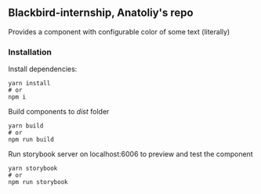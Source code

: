 ## Blackbird-internship, Anatoliy's repo

Provides a component with configurable color of some text (literally)

### Installation

Install dependencies:

```shell
yarn install
# or
npm i
```

Build components to _dist_ folder

```shell
yarn build
# or
npm run build
```

Run storybook server on localhost:6006 to preview and test the component

```shell
yarn storybook
# or
npm run storybook
```
